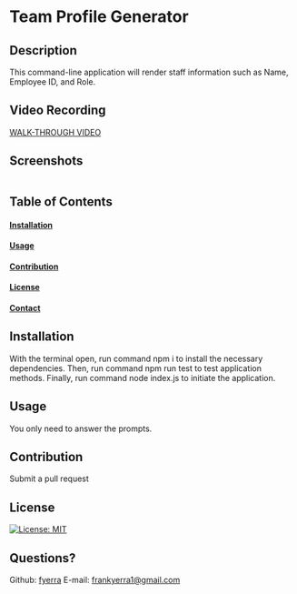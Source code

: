# Team Profile Generator
  
  ## Description

  This command-line application will render staff information such as Name, Employee ID, and Role.

  ## Video Recording
  [WALK-THROUGH VIDEO](https://drive.google.com/drive/folders/1eBZAD336dVGj7XKMfhvl_BHAKF--iBR-?usp=sharing)

  ## Screenshots
  ![]()

  ## Table of Contents
  #### [Installation](#installation)
  #### [Usage](#usage)
  #### [Contribution](#contribution)
  #### [License](#license)
  #### [Contact](#questions)

  ## Installation

  With the terminal open, run command npm i to install the necessary dependencies. Then, run command npm run test to test application methods. Finally, run command node index.js to initiate the application.

  ## Usage

  You only need to answer the prompts.

  ## Contribution

  Submit a pull request

  ## License

  [![License: MIT](https://img.shields.io/badge/License-MIT-yellow.svg)](https://opensource.org/licenses/MIT)

  ## Questions?

  Github: [fyerra](https://github.com/fyerra)
  E-mail: frankyerra1@gmail.com
